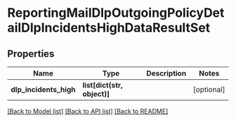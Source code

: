 # ReportingMailDlpOutgoingPolicyDetailDlpIncidentsHighDataResultSet

## Properties
Name | Type | Description | Notes
------------ | ------------- | ------------- | -------------
**dlp_incidents_high** | **list[dict(str, object)]** |  | [optional] 

[[Back to Model list]](../README.md#documentation-for-models) [[Back to API list]](../README.md#documentation-for-api-endpoints) [[Back to README]](../README.md)

